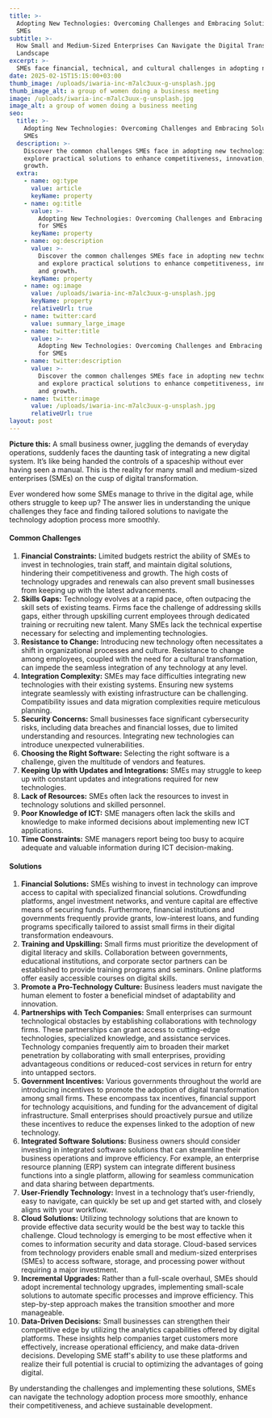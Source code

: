 ```yaml
---
title: >-
  Adopting New Technologies: Overcoming Challenges and Embracing Solutions for
  SMEs
subtitle: >-
  How Small and Medium-Sized Enterprises Can Navigate the Digital Transformation
  Landscape
excerpt: >-
  SMEs face financial, technical, and cultural challenges in adopting new technologies. Tailored solutions like financial assistance, training, partnerships, and cloud solutions can enhance competitiveness and drive growth.
date: 2025-02-15T15:15:00+03:00
thumb_image: /uploads/iwaria-inc-m7alc3uux-g-unsplash.jpg
thumb_image_alt: a group of women doing a business meeting
image: /uploads/iwaria-inc-m7alc3uux-g-unsplash.jpg
image_alt: a group of women doing a business meeting
seo:
  title: >-
    Adopting New Technologies: Overcoming Challenges and Embracing Solutions for
    SMEs
  description: >-
    Discover the common challenges SMEs face in adopting new technologies and
    explore practical solutions to enhance competitiveness, innovation, and
    growth.
  extra:
    - name: og:type
      value: article
      keyName: property
    - name: og:title
      value: >-
        Adopting New Technologies: Overcoming Challenges and Embracing Solutions
        for SMEs
      keyName: property
    - name: og:description
      value: >-
        Discover the common challenges SMEs face in adopting new technologies
        and explore practical solutions to enhance competitiveness, innovation,
        and growth.
      keyName: property
    - name: og:image
      value: /uploads/iwaria-inc-m7alc3uux-g-unsplash.jpg
      keyName: property
      relativeUrl: true
    - name: twitter:card
      value: summary_large_image
    - name: twitter:title
      value: >-
        Adopting New Technologies: Overcoming Challenges and Embracing Solutions
        for SMEs
    - name: twitter:description
      value: >-
        Discover the common challenges SMEs face in adopting new technologies
        and explore practical solutions to enhance competitiveness, innovation,
        and growth.
    - name: twitter:image
      value: /uploads/iwaria-inc-m7alc3uux-g-unsplash.jpg
      relativeUrl: true
layout: post
---
```

**Picture this:** A small business owner, juggling the demands of everyday operations, suddenly faces the daunting task of integrating a new digital system. It’s like being handed the controls of a spaceship without ever having seen a manual. This is the reality for many small and medium-sized enterprises (SMEs) on the cusp of digital transformation.

Ever wondered how some SMEs manage to thrive in the digital age, while others struggle to keep up? The answer lies in understanding the unique challenges they face and finding tailored solutions to navigate the technology adoption process more smoothly.

#### **Common Challenges**

1. **Financial Constraints:** Limited budgets restrict the ability of SMEs to invest in technologies, train staff, and maintain digital solutions, hindering their competitiveness and growth. The high costs of technology upgrades and renewals can also prevent small businesses from keeping up with the latest advancements.
2. **Skills Gaps:** Technology evolves at a rapid pace, often outpacing the skill sets of existing teams. Firms face the challenge of addressing skills gaps, either through upskilling current employees through dedicated training or recruiting new talent. Many SMEs lack the technical expertise necessary for selecting and implementing technologies.
3. **Resistance to Change:** Introducing new technology often necessitates a shift in organizational processes and culture. Resistance to change among employees, coupled with the need for a cultural transformation, can impede the seamless integration of any technology at any level.
4. **Integration Complexity:** SMEs may face difficulties integrating new technologies with their existing systems. Ensuring new systems integrate seamlessly with existing infrastructure can be challenging. Compatibility issues and data migration complexities require meticulous planning.
5. **Security Concerns:** Small businesses face significant cybersecurity risks, including data breaches and financial losses, due to limited understanding and resources. Integrating new technologies can introduce unexpected vulnerabilities.
6. **Choosing the Right Software:** Selecting the right software is a challenge, given the multitude of vendors and features.
7. **Keeping Up with Updates and Integrations:** SMEs may struggle to keep up with constant updates and integrations required for new technologies.
8. **Lack of Resources:** SMEs often lack the resources to invest in technology solutions and skilled personnel.
9. **Poor Knowledge of ICT:** SME managers often lack the skills and knowledge to make informed decisions about implementing new ICT applications.
10. **Time Constraints:** SME managers report being too busy to acquire adequate and valuable information during ICT decision-making.

#### **Solutions**

1. **Financial Solutions:** SMEs wishing to invest in technology can improve access to capital with specialized financial solutions. Crowdfunding platforms, angel investment networks, and venture capital are effective means of securing funds. Furthermore, financial institutions and governments frequently provide grants, low-interest loans, and funding programs specifically tailored to assist small firms in their digital transformation endeavours.
2. **Training and Upskilling:** Small firms must prioritize the development of digital literacy and skills. Collaboration between governments, educational institutions, and corporate sector partners can be established to provide training programs and seminars. Online platforms offer easily accessible courses on digital skills.
3. **Promote a Pro-Technology Culture:** Business leaders must navigate the human element to foster a beneficial mindset of adaptability and innovation.
4. **Partnerships with Tech Companies:** Small enterprises can surmount technological obstacles by establishing collaborations with technology firms. These partnerships can grant access to cutting-edge technologies, specialized knowledge, and assistance services. Technology companies frequently aim to broaden their market penetration by collaborating with small enterprises, providing advantageous conditions or reduced-cost services in return for entry into untapped sectors.
5. **Government Incentives:** Various governments throughout the world are introducing incentives to promote the adoption of digital transformation among small firms. These encompass tax incentives, financial support for technology acquisitions, and funding for the advancement of digital infrastructure. Small enterprises should proactively pursue and utilize these incentives to reduce the expenses linked to the adoption of new technology.
6. **Integrated Software Solutions:** Business owners should consider investing in integrated software solutions that can streamline their business operations and improve efficiency. For example, an enterprise resource planning (ERP) system can integrate different business functions into a single platform, allowing for seamless communication and data sharing between departments.
7. **User-Friendly Technology:** Invest in a technology that’s user-friendly, easy to navigate, can quickly be set up and get started with, and closely aligns with your workflow.
8. **Cloud Solutions:** Utilizing technology solutions that are known to provide effective data security would be the best way to tackle this challenge. Cloud technology is emerging to be most effective when it comes to information security and data storage. Cloud-based services from technology providers enable small and medium-sized enterprises (SMEs) to access software, storage, and processing power without requiring a major investment.
9. **Incremental Upgrades:** Rather than a full-scale overhaul, SMEs should adopt incremental technology upgrades, implementing small-scale solutions to automate specific processes and improve efficiency. This step-by-step approach makes the transition smoother and more manageable.
10. **Data-Driven Decisions:** Small businesses can strengthen their competitive edge by utilizing the analytics capabilities offered by digital platforms. These insights help companies target customers more effectively, increase operational efficiency, and make data-driven decisions. Developing SME staff's ability to use these platforms and realize their full potential is crucial to optimizing the advantages of going digital.

By understanding the challenges and implementing these solutions, SMEs can navigate the technology adoption process more smoothly, enhance their competitiveness, and achieve sustainable development.
